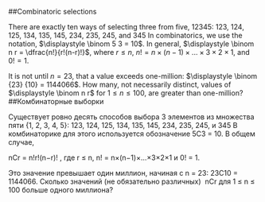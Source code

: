 ##Combinatoric selections

There are exactly ten ways of selecting three from five, 12345:
123, 124, 125, 134, 135, 145, 234, 235, 245, and 345
In combinatorics, we use the notation, $\displaystyle \binom 5 3 = 10$.
In general, $\displaystyle \binom n r = \dfrac{n!}{r!(n-r)!}$, where $r \le n$, $n! = n \times (n-1) \times ... \times 3 \times 2 \times 1$, and $0! = 1$.

It is not until $n = 23$, that a value exceeds one-million: $\displaystyle \binom {23} {10} = 1144066$.
How many, not necessarily distinct, values of $\displaystyle \binom n r$ for $1 \le n \le 100$, are greater than one-million?
##Комбинаторные выборки

Существует ровно десять способов выбора 3 элементов из множества пяти {1, 2, 3, 4, 5}:
123, 124, 125, 134, 135, 145, 234, 235, 245, и 345
В комбинаторике для этого используется обозначение 5C3 = 10.
В общем случае,



nCr = 
n!r!(n−r)!
, где r ≤ n, n! = n×(n−1)×...×3×2×1 и 0! = 1.



Это значение превышает один миллион, начиная с n = 23: 23C10 = 1144066.
Cколько значений (не обязательно различных)  nCr для 1 ≤ n ≤ 100 больше одного миллиона?

